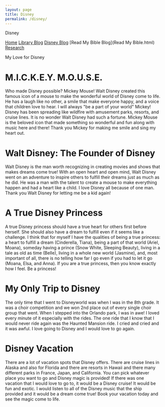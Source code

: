 ```yaml
---
layout: page
title: Disney
permalink: /disney/
---
```


Disney

[Home](index.html)
[Library Blog](library.html)
[Disney Blog](Disney.html)
[Read My Bible Blog](Read My Bible.html)
[Research](Research.html)







My Love for Disney



#  M.I.C.K.E.Y. M.O.U.S.E.
 Who made Disney possible? Mickey Mouse! Walt Disney created this famous icon of a mouse to make the wonderful world of Disney come to life. He has a laugh like no other, a smile that make everyone happy, and a voice that children love to hear. I will always "be a part of your world" Mickey! Disney has been spreading like wildfire with amusement parks, resorts, and cruise lines. It is no wonder Walt Disney had such a fortune. Mickey Mouse is the beloved icon that made something so wonderful and fun along with music here and there! Thank you Mickey for making me smile and sing my heart out.





#  Walt Disney: The Founder of Disney
 Walt Disney is the man worth recognizing in creating movies and shows that makes dreams come true! With an open heart and open mind, Walt Disney went on an adventure to inspire others to fulfill their dreams just as much as he did. He was a man with the talent to create a mouse to make everything happen and had a heart like a child. I love Disney all because of one man. Thank you Walt Disney for letting me be a kid again!





#  A True Disney Princess
 A true Disney princess should have a true heart for others first before herself. She should also have a dream to fulfill even if it seems like a challenge. I think that for myself I have the qualities of being a true princess: a heart to fulfill a dream (Cinderella, Tiana), being a part of that world (Ariel, Moana), someday having a prince (Snow White, Sleeping Beauty), living in a tale as old as time (Belle), living in a whole new world (Jasmine), and, most important of all, there is no telling how far I go even if you had to let it go (Moana, Elsa, and Anna). If you are a true princess, then you know exactly how I feel. Be a princess!





#  My Only Trip to Disney
 The only time that I went to Disneyworld was when I was in the 8th grade. It was a choir competition and we won 2nd place out of every single choir group that went. When I stepped into the Orlando park, I was in awe! I loved every minute of it especially with the rides. The one ride that I know that I would never ride again was the Haunted Mansion ride. I cried and cried and it was awful. I love going to Disney and I would love to go again.





#  Disney Vacation
There are a lot of vacation spots that Disney offers. There are cruise lines in Alaska and also for Florida and there are resorts in Hawaii and there many different parks in France, Japan, and California. You can pick whatever place you want to go and Disney magic is provided! If there was one vacation that I would love to go to, it would be a Disney cruise! It would be fun and exotic. I would listen to all of the Disney music that the ship provided and it would be a dream come true! Book your vacation today and see the magic come to life.
